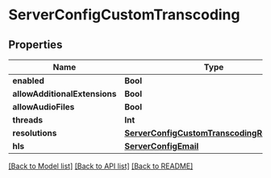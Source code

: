 # ServerConfigCustomTranscoding

## Properties
Name | Type | Description | Notes
------------ | ------------- | ------------- | -------------
**enabled** | **Bool** |  | [optional] 
**allowAdditionalExtensions** | **Bool** |  | [optional] 
**allowAudioFiles** | **Bool** |  | [optional] 
**threads** | **Int** |  | [optional] 
**resolutions** | [**ServerConfigCustomTranscodingResolutions**](ServerConfigCustomTranscodingResolutions.md) |  | [optional] 
**hls** | [**ServerConfigEmail**](ServerConfigEmail.md) |  | [optional] 

[[Back to Model list]](../README.md#documentation-for-models) [[Back to API list]](../README.md#documentation-for-api-endpoints) [[Back to README]](../README.md)


